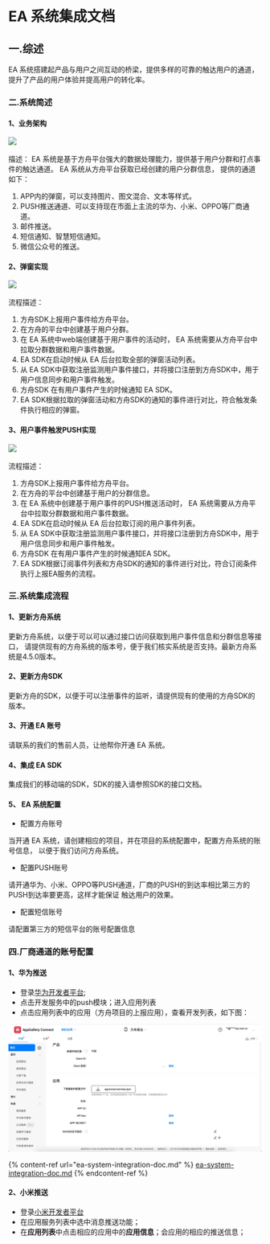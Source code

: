 # EA 系统集成文档

## 一.综述

EA 系统搭建起产品与用户之间互动的桥梁，提供多样的可靠的触达用户的通道，提升了产品的用户体验并提高用户的转化率。

### 二.系统简述

#### 1、业务架构

![](https://s2.ax1x.com/2019/10/14/uzf7Xn.png)

描述： EA 系统是基于方舟平台强大的数据处理能力，提供基于用户分群和打点事件的触达通道。 EA 系统从方舟平台获取已经创建的用户分群信息， 提供的通道如下：

1. APP内的弹窗，可以支持图片、图文混合、文本等样式。
2. PUSH推送通道、可以支持现在市面上主流的华为、小米、OPPO等厂商通道。
3. 邮件推送。 
4. 短信通知、智慧短信通知。
5. 微信公众号的推送。

#### 2、弹窗实现

![](https://s2.ax1x.com/2019/10/14/KSkp2F.png)

流程描述： 

1. 方舟SDK上报用户事件给方舟平台。 
2. 在方舟的平台中创建基于用户分群。
3. 在 EA 系统中web端创建基于用户事件的活动时， EA 系统需要从方舟平台中拉取分群数据和用户事件数据。
4.  EA SDK在启动时候从 EA 后台拉取全部的弹窗活动列表。
5. 从 EA SDK中获取注册监测用户事件接口，并将接口注册到方舟SDK中，用于用户信息同步和用户事件触发。
6. 方舟SDK 在有用户事件产生的时候通知 EA SDK。
7.  EA SDK根据拉取的弹窗活动和方舟SDK的通知的事件进行对比，符合触发条件执行相应的弹窗。

#### 3、用户事件触发PUSH实现

![](https://s2.ax1x.com/2019/10/14/KSllLV.png)

流程描述：

1. 方舟SDK上报用户事件给方舟平台。
2. 在方舟的平台中创建基于用户的分群信息。
3. 在 EA 系统中创建基于用户事件的PUSH推送活动时， EA 系统需要从方舟平台中拉取分群数据和用户事件数据。
4.  EA SDK在启动时候从 EA 后台拉取订阅的用户事件列表。
5. 从 EA SDK中获取注册监测用户事件接口，并将接口注册到方舟SDK中，用于用户信息同步和用户事件触发。
6. 方舟SDK 在有用户事件产生的时候通知EA SDK。
7.  EA SDK根据订阅事件列表和方舟SDK的通知的事件进行对比，符合订阅条件执行上报EA服务的流程。

### 三.系统集成流程

#### 1、更新方舟系统

更新方舟系统，以便于可以可以通过接口访问获取到用户事件信息和分群信息等接口， 请提供现有的方舟系统的版本号，便于我们核实系统是否支持。最新方舟系统是4.5.0版本。

#### 2、更新方舟SDK

更新方舟的SDK，以便于可以注册事件的监听，请提供现有的使用的方舟SDK的版本。

#### 3、开通 EA 账号

请联系的我们的售前人员，让他帮你开通 EA 系统。

#### 4、集成 EA SDK

集成我们的移动端的SDK，SDK的接入请参照SDK的接口文档。

#### 5、 EA 系统配置

* 配置方舟账号

当开通 EA 系统，请创建相应的项目，并在项目的系统配置中，配置方舟系统的账号信息， 以便于我们访问方舟系统。

* 配置PUSH账号

请开通华为、小米、OPPO等PUSH通道，厂商的PUSH的到达率相比第三方的PUSH到达率要更高，这样才能保证 触达用户的效果。

* 配置短信账号

请配置第三方的短信平台的账号配置信息

### 四.厂商通道的账号配置

#### 1、华为推送

* 登录[华为开发者平台](https://developer.huawei.com/consumer/cn/console#/serviceCards/);
* 点击开发服务中的push模块；进入应用列表
* 点击应用列表中的应用（方舟项目的上报应用），查看开发列表，如下图：

![](<../../.gitbook/assets/BE682D05-D4F6-4AF6-90BC-02F1AFF45B4A (1).png>)

{% content-ref url="ea-system-integration-doc.md" %}
[ea-system-integration-doc.md](ea-system-integration-doc.md)
{% endcontent-ref %}

#### 2、小米推送

* 登录[小米开发者平台](https://dev.mi.com/console/appservice/push.html)
* 在应用服务列表中选中消息推送功能；
* 在**应用列表**中点击相应的应用中的**应用信息**；会应用的相应的推送信息；

